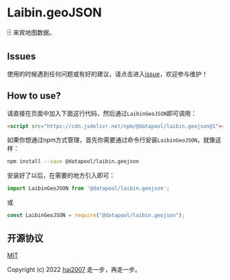 # Laibin.geoJSON
🗄️ 来宾地图数据。

## Issues
使用的时候遇到任何问题或有好的建议，请点击进入[issue](https://github.com/hai2007/datapool/issues)，欢迎参与维护！

## How to use?

请直接在页面中加入下面这行代码，然后通过```LaibinGeoJSON```即可调用：

```html
<script src="https://cdn.jsdelivr.net/npm/@datapool/laibin.geojson@1"></script>
```

如果你想通过npm方式管理，首先你需要通过命令行安装``````LaibinGeoJSON``````，就像这样：

```bash
npm install --save @datapool/laibin.geojson
```

安装好了以后，在需要的地方引入即可：

```js
import LaibinGeoJSON from '@datapool/laibin.geojson';
```

或

```js
const LaibinGeoJSON = require("@datapool/laibin.geojson");
```

开源协议
---------------------------------------
[MIT](https://github.com/hai2007/datapool/blob/master/LICENSE)

Copyright (c) 2022 [hai2007](https://hai2007.gitee.io/sweethome/) 走一步，再走一步。
